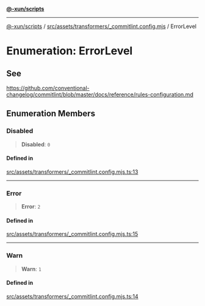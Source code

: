[**@-xun/scripts**](../../../../../README.md)

***

[@-xun/scripts](../../../../../README.md) / [src/assets/transformers/\_commitlint.config.mjs](../README.md) / ErrorLevel

# Enumeration: ErrorLevel

## See

https://github.com/conventional-changelog/commitlint/blob/master/docs/reference/rules-configuration.md

## Enumeration Members

### Disabled

> **Disabled**: `0`

#### Defined in

[src/assets/transformers/\_commitlint.config.mjs.ts:13](https://github.com/Xunnamius/xscripts/blob/28c221bb8a859e69003ba2447e3f5763dc92a0ec/src/assets/transformers/_commitlint.config.mjs.ts#L13)

***

### Error

> **Error**: `2`

#### Defined in

[src/assets/transformers/\_commitlint.config.mjs.ts:15](https://github.com/Xunnamius/xscripts/blob/28c221bb8a859e69003ba2447e3f5763dc92a0ec/src/assets/transformers/_commitlint.config.mjs.ts#L15)

***

### Warn

> **Warn**: `1`

#### Defined in

[src/assets/transformers/\_commitlint.config.mjs.ts:14](https://github.com/Xunnamius/xscripts/blob/28c221bb8a859e69003ba2447e3f5763dc92a0ec/src/assets/transformers/_commitlint.config.mjs.ts#L14)

